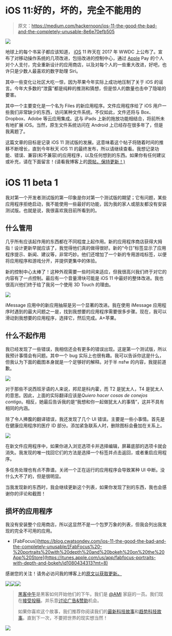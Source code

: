 # iOS 11:好的，坏的，完全不能用的

> 原文：<https://medium.com/hackernoon/ios-11-the-good-the-bad-and-the-completely-unusable-8e6e70efb505>

![](img/65302201d3d745c254782f31c6a4939f.png)

地球上的每个书呆子都应该知道， [iOS](https://hackernoon.com/tagged/ios) 11 昨天在 2017 年 WWDC 上公布了。宣布了对移动操作系统的几项改进，包括改进的控制中心，通过 [Apple](https://hackernoon.com/tagged/apple) Pay 的个人对个人支付，完全重新设计的应用商店，以及对每个人的一些重大改进，好吧，也许只是少数人最喜欢的数字助理 Siri。

其中一些变化让社区大吃一惊，因为苹果今年实际上成功地压制了关于 iOS 的谣言。今年大多数的“泄露”都是纯粹的推测和猜想，但是惊人的数量也击中了隐喻的要害。

其中一个主要变化是一个名为 Files 的新应用程序。文件应用程序给了 iOS 用户一些我们非常缺少的东西，访问某种文件系统。不仅如此，文件还将与 Box、Dropbox、Adobe 等云应用集成。这与 iPads 上新的拖放功能相结合，将前所未有地扩展 iOS。当然，原生文件系统访问在 Android 上已经存在很多年了，但是我离题了。

这篇文章的目标是记录 iOS 11 测试版的发展。这意味着这个帖子将随着时间的推移不断增长，直到今年秋天 iOS 11 的最终发布，所以请继续查看。我想记录功能、错误、兼容(和不兼容)的应用程序，以及任何想到的东西。如果你有任何建议或补充，请在下面留言！(请看我博客上的[原帖，保持更新！)](https://blog.cwatsondev.com/ios-11-the-good-the-bad-and-the-completely-unusable/)

# iOS 11 beta 1

我对第一个开发者测试版的第一印象是你对第一个测试版的期望；它有问题，某些应用程序拒绝启动，我不能使用一些最好的功能，因为我的家人或朋友都没有安装测试版。也就是说，我很喜欢我目前所看到的。

## 什么管用

几乎所有应该起作用的东西都在不同程度上起作用。新的应用程序商店获得大拇指！设计更新早就应该了，我觉得他们真的做得很好。新的“今日”标签显示了应用程序提示、新闻、建议等，非常巧妙。他们还增加了一个新的专用游戏标签，以便将应用程序和游戏分开，并提供更集中的体验。

新的控制中心太棒了！这种外观需要一些时间来适应，但我很高兴我们终于对它的内容有了一点控制。最后有一个音量滑块可能是 iOS 11 中最好的整体改进。我也很高兴他们终于给了我另一个使用 3D Touch 的理由。

![](img/d10027b4c15834084c928c5d16e34589.png)

iMessage 应用中的新应用抽屉是另一个显著的改进。我在使用 iMessage 应用程序时遇到的最大问题之一是，找到我想要的应用程序需要很多步骤。现在，我可以滑动到我想要的应用程序，选择它，然后完成。A+苹果。

## 什么不起作用

我已经发现了一些错误，我相信还会有更多的错误出现。这是第一个测试版，所以我预计事情会有问题。其中一个 bug 实际上也很有趣。我可以告诉你这是什么，但我认为下面的截图本身就是一个足够好的解释。对于半 nsfw 的内容，我提前道歉。

![](img/a0a8858b5dc83e8ff9b917e35a569a35.png)

对于那些不说西班牙语的人来说，邦尼是科内霍，而 T2 是犹太人，T4 是犹太人的意思。因此，上面的实际翻译应该是*Quiero hacer cosas de conejos contigo*。相反，她最后告诉我的是“我想和你一起做犹太人的事情”，这并不具有相同的内涵。

除了令人捧腹的翻译错误，我还发现了几个 UI 错误。主要是一些小事情。首先是在健康应用程序的医疗 ID 部分。添加紧急联系人时，删除图标会叠加在关系上。

![](img/f70a1553ca867111c93dbe5ca87819ad.png)

在新文件应用程序中，如果你进入浏览选项卡并选择编辑，屏幕底部的选项卡就会消失。我发现的唯一找回它们的方法是选择一个标签并点击返回，或者重启应用程序。

多任务处理也有点不靠谱。关闭一个正在运行的应用程序会导致某种 UI 中断。没什么大不了的，但是很明显。

当我发现新的东西时，我会继续更新这个列表，如果你发现了别的东西，我也会感谢你的评论和截图！

## 损坏的应用程序

我没有安装整个应用商店，所以这显然不是一个包罗万象的列表，但我会列出我发现的完全不可用的应用。

*   [FabFocus](https://blog.cwatsondev.com/ios-11-the-good-the-bad-and-the-completely-unusable/[FabFocus%20-%20portraits%20with%20depth%20and%20bokeh%20on%20the%20App%20Store](https://itunes.apple.com/us/app/fabfocus-portraits-with-depth-and-bokeh/id1080434313?mt=8)

感谢您的关注！请务必访问我的博客上的[原文以获取更新。](https://blog.cwatsondev.com/ios-11-the-good-the-bad-and-the-completely-unusable/)

[![](img/50ef4044ecd4e250b5d50f368b775d38.png)](http://bit.ly/HackernoonFB)[![](img/979d9a46439d5aebbdcdca574e21dc81.png)](https://goo.gl/k7XYbx)[![](img/2930ba6bd2c12218fdbbf7e02c8746ff.png)](https://goo.gl/4ofytp)

> [黑客中午](http://bit.ly/Hackernoon)是黑客如何开始他们的下午。我们是 [@AMI](http://bit.ly/atAMIatAMI) 家庭的一员。我们现在[接受投稿](http://bit.ly/hackernoonsubmission)，并乐意[讨论广告&赞助](mailto:partners@amipublications.com)机会。
> 
> 如果你喜欢这个故事，我们推荐你阅读我们的[最新科技故事](http://bit.ly/hackernoonlatestt)和[趋势科技故事](https://hackernoon.com/trending)。直到下一次，不要把世界的现实想当然！

![](img/be0ca55ba73a573dce11effb2ee80d56.png)